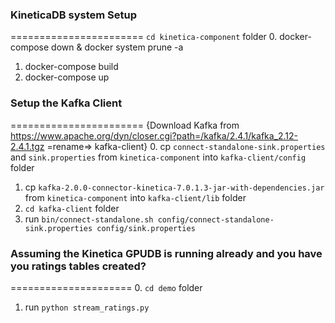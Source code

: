 ### KineticaDB system Setup
=======================
`cd kinetica-component` folder
0. docker-compose down & docker system prune -a
1. docker-compose build
2. docker-compose up


### Setup the Kafka Client 
=======================
{Download Kafka from https://www.apache.org/dyn/closer.cgi?path=/kafka/2.4.1/kafka_2.12-2.4.1.tgz =rename=> kafka-client}
0. cp `connect-standalone-sink.properties` and `sink.properties` from `kinetica-component` into `kafka-client/config` folder
1. cp `kafka-2.0.0-connector-kinetica-7.0.1.3-jar-with-dependencies.jar`  from `kinetica-component` into `kafka-client/lib` folder
2. `cd kafka-client` folder
3. run `bin/connect-standalone.sh config/connect-standalone-sink.properties config/sink.properties`


### Assuming the Kinetica GPUDB is running already and you have you ratings tables created?
=====================
0. `cd demo` folder
1. run `python stream_ratings.py`

